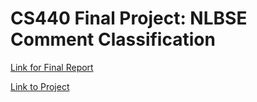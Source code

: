 # CS440 Final Project: NLBSE Comment Classification

[Link for Final Report](https://docs.google.com/document/d/1sEDItop8ZfWKVl3Sp2QxKdPJnHzP2h7awYfLgvq4ZTI/edit?usp=sharing)

[Link to Project](https://nlbse2025.github.io/tools/)
